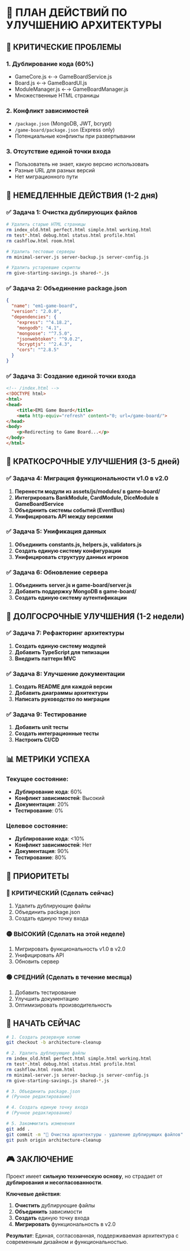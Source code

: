 # 🎯 ПЛАН ДЕЙСТВИЙ ПО УЛУЧШЕНИЮ АРХИТЕКТУРЫ

## 🚨 КРИТИЧЕСКИЕ ПРОБЛЕМЫ

### 1. **Дублирование кода (60%)**
- GameCore.js ←→ GameBoardService.js
- Board.js ←→ GameBoardUI.js  
- ModuleManager.js ←→ GameBoardManager.js
- Множественные HTML страницы

### 2. **Конфликт зависимостей**
- `/package.json` (MongoDB, JWT, bcrypt)
- `/game-board/package.json` (Express only)
- Потенциальные конфликты при развертывании

### 3. **Отсутствие единой точки входа**
- Пользователь не знает, какую версию использовать
- Разные URL для разных версий
- Нет миграционного пути

## 🎯 НЕМЕДЛЕННЫЕ ДЕЙСТВИЯ (1-2 дня)

### ✅ Задача 1: Очистка дублирующих файлов
```bash
# Удалить старые HTML страницы
rm index_old.html perfect.html simple.html working.html
rm test*.html debug.html status.html profile.html
rm cashflow.html room.html

# Удалить тестовые серверы
rm minimal-server.js server-backup.js server-config.js

# Удалить устаревшие скрипты
rm give-starting-savings.js shared-*.js
```

### ✅ Задача 2: Объединение package.json
```json
{
  "name": "em1-game-board",
  "version": "2.0.0",
  "dependencies": {
    "express": "^4.18.2",
    "mongodb": "4.1",
    "mongoose": "^7.5.0",
    "jsonwebtoken": "^9.0.2",
    "bcryptjs": "^2.4.3",
    "cors": "^2.8.5"
  }
}
```

### ✅ Задача 3: Создание единой точки входа
```html
<!-- /index.html -->
<!DOCTYPE html>
<html>
<head>
    <title>EM1 Game Board</title>
    <meta http-equiv="refresh" content="0; url=/game-board/">
</head>
<body>
    <p>Redirecting to Game Board...</p>
</body>
</html>
```

## 🔄 КРАТКОСРОЧНЫЕ УЛУЧШЕНИЯ (3-5 дней)

### ✅ Задача 4: Миграция функциональности v1.0 в v2.0
1. **Перенести модули из assets/js/modules/ в game-board/**
2. **Интегрировать BankModule, CardModule, DiceModule в GameBoardService**
3. **Объединить системы событий (EventBus)**
4. **Унифицировать API между версиями**

### ✅ Задача 5: Унификация данных
1. **Объединить constants.js, helpers.js, validators.js**
2. **Создать единую систему конфигурации**
3. **Унифицировать структуру данных игроков**

### ✅ Задача 6: Обновление сервера
1. **Объединить server.js и game-board/server.js**
2. **Добавить поддержку MongoDB в game-board/**
3. **Создать единую систему аутентификации**

## 🎨 ДОЛГОСРОЧНЫЕ УЛУЧШЕНИЯ (1-2 недели)

### ✅ Задача 7: Рефакторинг архитектуры
1. **Создать единую систему модулей**
2. **Добавить TypeScript для типизации**
3. **Внедрить паттерн MVC**

### ✅ Задача 8: Улучшение документации
1. **Создать README для каждой версии**
2. **Добавить диаграммы архитектуры**
3. **Написать руководство по миграции**

### ✅ Задача 9: Тестирование
1. **Добавить unit тесты**
2. **Создать интеграционные тесты**
3. **Настроить CI/CD**

## 📊 МЕТРИКИ УСПЕХА

### Текущее состояние:
- **Дублирование кода**: 60%
- **Конфликт зависимостей**: Высокий
- **Документация**: 20%
- **Тестирование**: 0%

### Целевое состояние:
- **Дублирование кода**: <10%
- **Конфликт зависимостей**: Нет
- **Документация**: 90%
- **Тестирование**: 80%

## 🎯 ПРИОРИТЕТЫ

### 🔴 КРИТИЧЕСКИЙ (Сделать сейчас)
1. Удалить дублирующие файлы
2. Объединить package.json
3. Создать единую точку входа

### 🟡 ВЫСОКИЙ (Сделать на этой неделе)
1. Мигрировать функциональность v1.0 в v2.0
2. Унифицировать API
3. Обновить сервер

### 🟢 СРЕДНИЙ (Сделать в течение месяца)
1. Добавить тестирование
2. Улучшить документацию
3. Оптимизировать производительность

## 🚀 НАЧАТЬ СЕЙЧАС

```bash
# 1. Создать резервную копию
git checkout -b architecture-cleanup

# 2. Удалить дублирующие файлы
rm index_old.html perfect.html simple.html working.html
rm test*.html debug.html status.html profile.html
rm cashflow.html room.html
rm minimal-server.js server-backup.js server-config.js
rm give-starting-savings.js shared-*.js

# 3. Объединить package.json
# (Ручное редактирование)

# 4. Создать единую точку входа
# (Ручное редактирование)

# 5. Закоммитить изменения
git add .
git commit -m "🧹 Очистка архитектуры - удаление дублирующих файлов"
git push origin architecture-cleanup
```

## 🎮 ЗАКЛЮЧЕНИЕ

Проект имеет **сильную техническую основу**, но страдает от **дублирования и несогласованности**. 

**Ключевые действия**:
1. **Очистить** дублирующие файлы
2. **Объединить** зависимости
3. **Создать** единую точку входа
4. **Мигрировать** функциональность в v2.0

**Результат**: Единая, согласованная, поддерживаемая архитектура с современным дизайном и функциональностью.






















